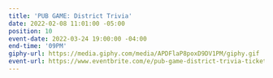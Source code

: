 ```yaml
---
title: 'PUB GAME: District Trivia'
date: 2022-02-08 11:01:00 -05:00
position: 10
event-date: 2022-03-24 19:00:00 -04:00
end-time: '09PM'
giphy-url: https://media.giphy.com/media/APDFlaP8poxD9DV1PM/giphy.gif
event-url: https://www.eventbrite.com/e/pub-game-district-trivia-tickets-265152025847
---
```


